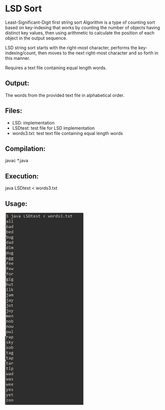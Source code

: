 # LSD Sort

Least-Significant-Digit first string sort Algorithm is a type of counting sort based on key-indexing that works by counting
the number of objects having distinct key values, then using arithmetic to calculate the position of each object in the output sequence.

LSD string sort starts with the right-most character, performs the key-indexing/count, then moves to the next right-most character
and so forth in this manner.

Requires a text file containing equal length words.

## Output:
The words from the provided text file in alphabetical order.

## Files:
+ LSD: implementation
+ LSDtest: test file for LSD implementation
+ words3.txt: test text file containing equal length words

## Compilation:
javac *.java

## Execution:
java LSDtest < words3.txt

## Usage:
![alt text](https://github.com/NotQuiteHeroes/Resources/blob/master/ScreenShots/LSD.JPG "LSD Sort")

